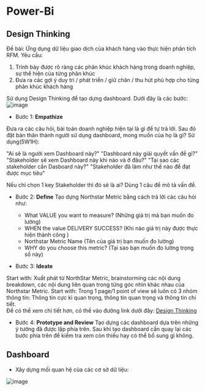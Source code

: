 # Power-Bi
## Design Thinking
Đề bài: Ứng dụng dữ liệu giao dịch của khách hàng vào thực hiện phân tích RFM.
Yêu cầu: 
1. Trình bày được rõ ràng các phân khúc khách hàng trong doanh nghiệp, sự thể hiện của từng phân khúc
2. Đưa ra các gợi ý duy trì / phát triển / giữ chân / thu hút phù hợp cho từng phân khúc khách hàng

Sử dụng Design Thinking để tạo dựng dashboard. Dưới đây là các bước:
![image](https://github.com/user-attachments/assets/ce6f863e-6e46-4992-9ad3-d7b51ae33cd2)
- Bước 1: **Empathize**

Đưa ra các câu hỏi, bài toán doanh nghiệp hiện tại là gì để tự trả lời. Sau đó đặt bản thân thành người sử dụng dashboard, mong muốn của họ là gì? Sử dụng(5W1H):
    				
"Ai sẽ là người xem
Dashboard này?"		"Dashboard này giải quyết
vấn đề gì?"		"Stakeholder sẽ xem Dashboard này
khi nào và ở đâu?"		"Tại sao các stakeholder cần
Dasboard này?"		"Stakeholder đã làm như thế nào
để đạt được mục tiêu"	
	
Nếu chỉ chọn 1 key Stakeholder thì đó sẽ là ai?		Dùng 1 câu để mô tả vấn đề. 

- Bước 2: **Define**
Tạo dựng Northstar Metric bằng cách trả lời các câu hỏi như: 
  - What VALUE you want to measure? (Những giá trị mà bạn muốn đo lường)
  - WHEN the value DELIVERY SUCCESS?  (Khi nào giá trị này được thực hiện thành công  )
  - Northstar Metric Name (Tên của giá trị bạn muốn đo lường)
  - WHY do you choose this metric? (Tại sao bạn muốn đo lường trọng số này)	
													
- Bước 3: **Ideate**																
									
Start with:	Xuất phát từ NorthStar Metric, brainstorming các nội dung breakdown, các nội dung liên quan trong từng góc nhìn khác nhau của Northstar Metric.	Start with:	Trong 1 page/1 point of view sẽ luôn có 3 nhóm thông tin: Thông tin cực kì quan trọng, thông tin quan trọng và thông tin chi tiết. 																						
Để có thể xem chi tiết hơn, có thể vào đường link dưới đây: [Design Thinking](https://view.officeapps.live.com/op/view.aspx?src=https%3A%2F%2Fraw.githubusercontent.com%2FHienPham2k1%2FPower-Bi%2Fmain%2FDesign%2520thinking.xlsx&wdOrigin=BROWSELINK)

- Bước 4: **Prototype and Review**
Tạo dựng các dashboard dựa trên những ý tưởng đã được lập phía trên. Sau khi tạo dashboard cần quay lại các bước phía trên để kiểm tra xem còn thiếu hay có thể bổ sung gì không.

## Dashboard 
- Xây dựng mối quan hệ của các cơ sở dữ liệu:

![image](https://github.com/user-attachments/assets/8b660e36-70fc-4d4f-9c83-7c0fbac2c3e5)




  
